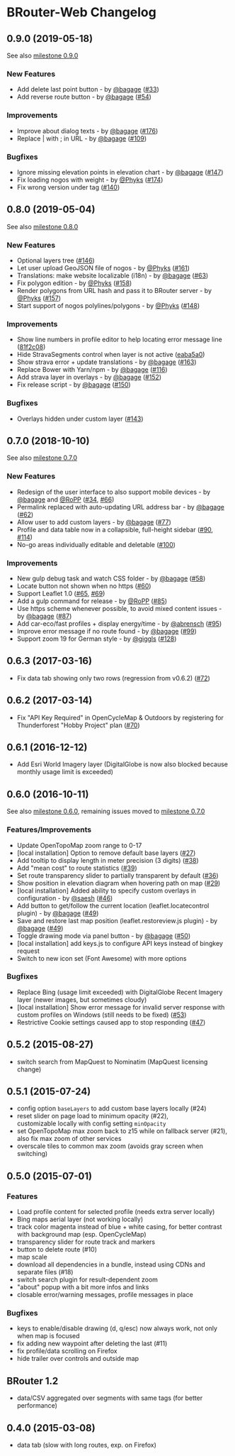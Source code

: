 BRouter-Web Changelog
=====================

## 0.9.0 (2019-05-18)

See also [milestone 0.9.0](https://github.com/nrenner/brouter-web/milestone/8?closed=1)

### New Features

- Add delete last point button - by [@bagage](https://github.com/bagage) ([#33](https://github.com/nrenner/brouter-web/issues/33))
- Add reverse route button - by [@bagage](https://github.com/bagage) ([#54](https://github.com/nrenner/brouter-web/issues/54))

### Improvements

- Improve about dialog texts - by [@bagage](https://github.com/bagage) ([#176](https://github.com/nrenner/brouter-web/pull/176))
- Replace | with ; in URL - by [@bagage](https://github.com/bagage) ([#109](https://github.com/nrenner/brouter-web/issues/109))

### Bugfixes

- Ignore missing elevation points in elevation chart - by [@bagage](https://github.com/bagage) ([#147](https://github.com/nrenner/brouter-web/issues/147))
- Fix loading nogos with weight - by [@Phyks](https://github.com/Phyks) ([#174](https://github.com/nrenner/brouter-web/issues/174))
- Fix wrong version under tag ([#140](https://github.com/nrenner/brouter-web/issues/140))

## 0.8.0 (2019-05-04)

See also [milestone 0.8.0](https://github.com/nrenner/brouter-web/milestone/6?closed=1)

### New Features

* Optional layers tree ([#146](https://github.com/nrenner/brouter-web/issues/146))
* Let user upload GeoJSON file of nogos - by [@Phyks](https://github.com/Phyks) ([#161](https://github.com/nrenner/brouter-web/pull/161))
* Translations: make website localizable (i18n) - by [@bagage](https://github.com/bagage) ([#63](https://github.com/nrenner/brouter-web/issues/63))
* Fix polygon edition - by [@Phyks](https://github.com/Phyks) ([#158](https://github.com/nrenner/brouter-web/pull/158))
* Render polygons from URL hash and pass it to BRouter server - by [@Phyks](https://github.com/Phyks) ([#157](https://github.com/nrenner/brouter-web/pull/157))
* Start support of nogos polylines/polygons - by [@Phyks](https://github.com/Phyks) ([#148](https://github.com/nrenner/brouter-web/pull/148))

### Improvements

* Show line numbers in profile editor to help locating error message line ([81f2c08](https://github.com/nrenner/brouter-web/commit/81f2c0863f2569fa9079e5c96f4c9b09ef4c26e2))
* Hide StravaSegments control when layer is not active ([eaba5a0](https://github.com/nrenner/brouter-web/commit/eaba5a08217fd026fb7f83ec7beb7c1f1fdc2d69))
* Show strava error + update translations - by [@bagage](https://github.com/bagage) ([#163](https://github.com/nrenner/brouter-web/pull/163))
* Replace Bower with Yarn/npm - by [@bagage](https://github.com/bagage) ([#116](https://github.com/nrenner/brouter-web/issues/116))
* Add strava layer in overlays - by [@bagage](https://github.com/bagage) ([#152](https://github.com/nrenner/brouter-web/pull/152))
* Fix release script - by [@bagage](https://github.com/bagage) ([#150](https://github.com/nrenner/brouter-web/pull/150))

### Bugfixes

* Overlays hidden under custom layer ([#143](https://github.com/nrenner/brouter-web/issues/143))

## 0.7.0 (2018-10-10)

See also [milestone 0.7.0](https://github.com/nrenner/brouter-web/milestone/4?closed=1)

### New Features

* Redesign of the user interface to also support mobile devices - by [@bagage](https://github.com/bagage) and [@RoPP](https://github.com/RoPP) ([#34](https://github.com/nrenner/brouter-web/issues/34), [#66](https://github.com/nrenner/brouter-web/issues/66))
* Permalink replaced with auto-updating URL address bar - by [@bagage](https://github.com/bagage) ([#62](https://github.com/nrenner/brouter-web/issues/62))
* Allow user to add custom layers - by [@bagage](https://github.com/bagage) ([#77](https://github.com/nrenner/brouter-web/pull/77))
* Profile and data table now in a collapsible, full-height sidebar ([#90](https://github.com/nrenner/brouter-web/issues/90), [#114](https://github.com/nrenner/brouter-web/issues/114))
* No-go areas individually editable and deletable ([#100](https://github.com/nrenner/brouter-web/issues/100))

### Improvements

* New gulp debug task and watch CSS folder - by [@bagage](https://github.com/bagage) ([#58](https://github.com/nrenner/brouter-web/pull/58))
* Locate button not shown when no https ([#60](https://github.com/nrenner/brouter-web/issues/60))
* Support Leaflet 1.0 ([#65](https://github.com/nrenner/brouter-web/issues/65), [#69](https://github.com/nrenner/brouter-web/issues/69))
* Add a gulp command for release - by [@RoPP](https://github.com/RoPP) ([#85](https://github.com/nrenner/brouter-web/pull/85))
* Use https scheme whenever possible, to avoid mixed content issues - by [@bagage](https://github.com/bagage) ([#87](https://github.com/nrenner/brouter-web/pull/87))
* Add car-eco/fast profiles + display energy/time - by [@abrensch](https://github.com/abrensch) ([#95](https://github.com/nrenner/brouter-web/pull/95))
* Improve error message if no route found - by [@bagage](https://github.com/bagage) ([#99](https://github.com/nrenner/brouter-web/issues/99))
* Support zoom 19 for German style - by [@giggls](https://github.com/giggls) ([#128](https://github.com/nrenner/brouter-web/pull/128))

## 0.6.3 (2017-03-16)

* Fix data tab showing only two rows (regression from v0.6.2) ([#72](https://github.com/nrenner/brouter-web/issues/72))

## 0.6.2 (2017-03-14)

* Fix "API Key Required" in OpenCycleMap & Outdoors by registering for Thunderforest "Hobby Project" plan ([#70](https://github.com/nrenner/brouter-web/issues/70))

## 0.6.1 (2016-12-12)

* Add Esri World Imagery layer (DigitalGlobe is now also blocked because monthly usage limit is exceeded)

## 0.6.0 (2016-10-11)

See also [milestone 0.6.0](https://github.com/nrenner/brouter-web/milestone/1?closed=1), remaining issues moved to [milestone 0.7.0](https://github.com/nrenner/brouter-web/milestone/4)

### Features/Improvements

* Update OpenTopoMap zoom range to 0-17
* [local installation] Option to remove default base layers ([#27](https://github.com/nrenner/brouter-web/issues/27))
* Add tooltip to display length in meter precision (3 digits) ([#38](https://github.com/nrenner/brouter-web/issues/38))
* Add "mean cost" to route statistics ([#39](https://github.com/nrenner/brouter-web/issues/39))
* Set route transparency slider to partially transparent by default ([#36](https://github.com/nrenner/brouter-web/issues/36))
* Show position in elevation diagram when hovering path on map ([#29](https://github.com/nrenner/brouter-web/issues/29))
* [local installation] Added ability to specify custom overlays in configuration - by [@saesh](https://github.com/saesh) ([#46](https://github.com/nrenner/brouter-web/pull/46))
* Add button to get/follow the current location (leaflet.locatecontrol plugin) - by [@bagage](https://github.com/bagage) ([#49](https://github.com/nrenner/brouter-web/pull/49))
* Save and restore last map position (leaflet.restoreview.js plugin) - by [@bagage](https://github.com/bagage) ([#49](https://github.com/nrenner/brouter-web/pull/49))
* Toggle drawing mode via panel button - by [@bagage](https://github.com/bagage) ([#50](https://github.com/nrenner/brouter-web/pull/50))
* [local installation] add keys.js to configure API keys instead of bingkey request
* Switch to new icon set (Font Awesome) with more options

### Bugfixes

* Replace Bing (usage limit exceeded) with DigitalGlobe Recent Imagery layer (newer images, but sometimes cloudy) 
* [local installation] Show error message for invalid server response with custom profiles on Windows (still needs to be fixed) ([#53](https://github.com/nrenner/brouter-web/issues/53))
* Restrictive Cookie settings caused app to stop responding ([#47](https://github.com/nrenner/brouter-web/issues/47))

## 0.5.2 (2015-08-27)

* switch search from MapQuest to Nominatim (MapQuest licensing change)

## 0.5.1 (2015-07-24)

* config option ``baseLayers`` to add custom base layers locally (#24)
* reset slider on page load to minimum opacity (#22),  
  customizable locally with config setting ``minOpacity``
* set OpenTopoMap max zoom back to z15 while on fallback server (#21),  
  also fix max zoom of other services
* overscale tiles to common max zoom (avoids gray screen when switching)

## 0.5.0 (2015-07-01)

### Features

* Load profile content for selected profile (needs extra server locally)
* Bing maps aerial layer (not working locally)
* track color magenta instead of blue + white casing, for better contrast  
  with background map (esp. OpenCycleMap)
* transparency slider for route track and markers
* button to delete route (#10)
* map scale
* download all dependencies in a bundle, instead using CDNs and separate files (#18)
* switch search plugin for result-dependent zoom
* "about" popup with a bit more infos and links
* closable error/warning messages, profile messages in place

### Bugfixes

* keys to enable/disable drawing (d, q/esc) now always work, not only when map is focused
* fix adding new waypoint after deleting the last (#11)
* fix profile/data scrolling on Firefox
* hide trailer over controls and outside map


## BRouter 1.2

* data/CSV aggregated over segments with same tags (for better performance)

## 0.4.0 (2015-03-08)

* data tab (slow with long routes, exp. on Firefox)

